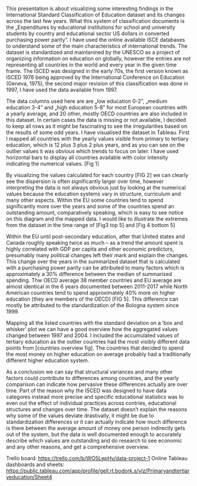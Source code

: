 This presentation is about visualizing some interesting findings in the International Standard Classification of Education dataset and its changes across the last few years. What this system of classification documents is the „Expenditures by educational institutions for school and university students by country and educational sector US dollars in converted purchasing power parity”. I have used the online available ISCE databases to understand some of the main characteristics of international trends. The dataset is standardized and maintanined by the UNESCO as a project of organizing information on education on globally, however the entries are not representing all countries in the world and every year in the given time frame. The ISCED was designed in the early 70s, the first version known as ISCED 1976 being approved by the International Conference on Education (Geneva, 1975), the second major revision of this classification was done in 1997, I have used the data available from 1997.


The data columns used here are are „low education 0-2”, „medium education 3-4” and „high education 5-8” for most European countries with a yearly average, and 20 other, mostly OECD countries are also included in this dataset. In certain cases the data is missing or not available, I decided to keep all rows as it might be fascinating to see the irregularities based on the results of some odd years.
I have visualised the dataset in Tableau. First I mapped all countries with the yearly values visible from primary to tertiary education, which is 12 plus 3 plus 2 plus years, and as you can see on the outlier values it was obvious which trends to focus on later. I have used horizontal bars to display all countries available with color intensity indicating the numerical values. [Fig 1]


By visualizing the values calculated for each country [FIG 2] we can clearly see the dispersion is often significantly larger over time, however interpreting the data is not always obvious just by looking at the numerical values because the education systems vary in structure, curriculum and many other aspects. Within the EU some countries tend to spend significantly more over the years and some of the countries spend an outstanding amount, comparatively speaking, which is easy to see notice on this diagram and the mapped data. I would like to illustrate the extremes from the dataset in the time range of [Fig3 top 5] and [Fig 4 bottom 5] 

Within the EU until post-secondary education, after that United states and Canada roughly speaking twice as much – as a trend the amount spent is highly correlated with GDP per capita and other economic predictors, presumably many political changes left their mark and explain the changes. This change over the years in the summarized dataset that is calculated with a purchasing power parity can be attributed to many factors which is approximately a 30% difference between the median of summarised spending.  Thw OECD average 38 member countries and EU average are almost identical in the 6 years documented between 2011-2017 while North American countries tend to spend approximately 40% more on higher education (they are members of the OECD) [FIG 5]. This difference can mostly be attributed to the standardization of the Bologna system since 1999.


Mapping all the listed countries with the standard deviation on a ’box and whisker’ plot we can have a good overview how the aggregated values changed between 1997 and 2004. I included the accumulated values of tertiary education as the outlier countries had the most visibly different data points from [countries overview fig]. The countries that decided to spend the most money on higher education on average probably had a traditionally different higher education system.


As a conclusion we can say that structural variances and many other factors could contribute to differences among countries, and the yearly comparison can indicate how pervasive these differences actually are over time. Part of the reason why the ISCED was designed to have data categores instead more precise and specific educational statistics was to even out the effect of individual practices across contries, educational structures and changes over time. 
The dataset doesn’t explain the reasons why some of the values deviate drastivally, it might be due to standardization differences or it can actually indicate how much difference is there between the average amount of money one person indirectly gets out of the system, but the data is well documented enough to accurately describe which values are outstanding and do research to see economic and any other reasons, and get a comprehensive overview.



Trello board: https://trello.com/b/WO5LepHv/data-project-1
Online Tableau dashboards and sheets: https://public.tableau.com/app/profile/gell.rt.bodork.s/viz/Primaryandtertiaryeducation/Sheet4
